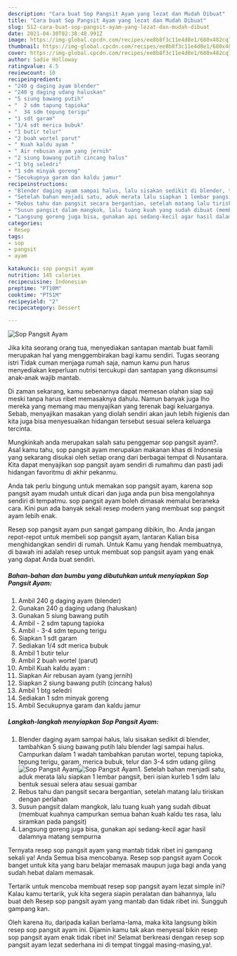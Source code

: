 ```yaml
---
description: "Cara buat Sop Pangsit Ayam yang lezat dan Mudah Dibuat"
title: "Cara buat Sop Pangsit Ayam yang lezat dan Mudah Dibuat"
slug: 512-cara-buat-sop-pangsit-ayam-yang-lezat-dan-mudah-dibuat
date: 2021-04-30T02:38:48.991Z
image: https://img-global.cpcdn.com/recipes/ee8b8f3c11e4d8e1/680x482cq70/sop-pangsit-ayam-foto-resep-utama.jpg
thumbnail: https://img-global.cpcdn.com/recipes/ee8b8f3c11e4d8e1/680x482cq70/sop-pangsit-ayam-foto-resep-utama.jpg
cover: https://img-global.cpcdn.com/recipes/ee8b8f3c11e4d8e1/680x482cq70/sop-pangsit-ayam-foto-resep-utama.jpg
author: Sadie Holloway
ratingvalue: 4.5
reviewcount: 10
recipeingredient:
- "240 g daging ayam blender"
- "240 g daging udang haluskan"
- "5 siung bawang putih"
- "  2 sdm tapung tapioka"
- "  34 sdm tepung terigu"
- "1 sdt garam"
- "1/4 sdt merica bubuk"
- "1 butir telur"
- "2 buah wortel parut"
- " Kuah kaldu ayam "
- " Air rebusan ayam yang jernih"
- "2 siung bawang putih cincang halus"
- "1 btg seledri"
- "1 sdm minyak goreng"
- "Secukupnya garam dan kaldu jamur"
recipeinstructions:
- "Blender daging ayam sampai halus, lalu sisakan sedikit di blender, tambahkan 5 siung bawang putih lalu blender lagi sampai halus. Campurkan dalam 1 wadah tambahkan parutan wortel, tepung tapioka, tepung terigu, garam, merica bubuk, telur dan 3-4 sdm udang giling"
- "Setelah bahan menjadi satu, aduk merata lalu siapkan 1 lembar pangsit, beri isian kurleb 1 sdm lalu bentuk sesuai selera atau sesuai gambar"
- "Rebus tahu dan pangsit secara bergantian, setelah matang lalu tiriskan dengan perlahan"
- "Susun pangsit dalam mangkok, lalu tuang kuah yang sudah dibuat (membuat kuahnya campurkan semua bahan kuah kaldu tes rasa, lalu siramkan pada pangsit)"
- "Langsung goreng juga bisa, gunakan api sedang-kecil agar hasil dalamnya matang sempurna"
categories:
- Resep
tags:
- sop
- pangsit
- ayam

katakunci: sop pangsit ayam 
nutrition: 145 calories
recipecuisine: Indonesian
preptime: "PT10M"
cooktime: "PT51M"
recipeyield: "2"
recipecategory: Dessert

---
```



![Sop Pangsit Ayam](https://img-global.cpcdn.com/recipes/ee8b8f3c11e4d8e1/680x482cq70/sop-pangsit-ayam-foto-resep-utama.jpg)

Jika kita seorang orang tua, menyediakan santapan mantab buat famili merupakan hal yang menggembirakan bagi kamu sendiri. Tugas seorang istri Tidak cuman menjaga rumah saja, namun kamu pun harus menyediakan keperluan nutrisi tercukupi dan santapan yang dikonsumsi anak-anak wajib mantab.

Di zaman  sekarang, kamu sebenarnya dapat memesan olahan siap saji meski tanpa harus ribet memasaknya dahulu. Namun banyak juga lho mereka yang memang mau menyajikan yang terenak bagi keluarganya. Sebab, menyajikan masakan yang diolah sendiri akan jauh lebih higienis dan kita juga bisa menyesuaikan hidangan tersebut sesuai selera keluarga tercinta. 



Mungkinkah anda merupakan salah satu penggemar sop pangsit ayam?. Asal kamu tahu, sop pangsit ayam merupakan makanan khas di Indonesia yang sekarang disukai oleh setiap orang dari berbagai tempat di Nusantara. Kita dapat menyajikan sop pangsit ayam sendiri di rumahmu dan pasti jadi hidangan favoritmu di akhir pekanmu.

Anda tak perlu bingung untuk memakan sop pangsit ayam, karena sop pangsit ayam mudah untuk dicari dan juga anda pun bisa mengolahnya sendiri di tempatmu. sop pangsit ayam boleh dimasak memalui beraneka cara. Kini pun ada banyak sekali resep modern yang membuat sop pangsit ayam lebih enak.

Resep sop pangsit ayam pun sangat gampang dibikin, lho. Anda jangan repot-repot untuk membeli sop pangsit ayam, lantaran Kalian bisa menghidangkan sendiri di rumah. Untuk Kamu yang hendak membuatnya, di bawah ini adalah resep untuk membuat sop pangsit ayam yang enak yang dapat Anda buat sendiri.

<!--inarticleads1-->

##### Bahan-bahan dan bumbu yang dibutuhkan untuk menyiapkan Sop Pangsit Ayam:

1. Ambil 240 g daging ayam (blender)
1. Gunakan 240 g daging udang (haluskan)
1. Gunakan 5 siung bawang putih
1. Ambil  - 2 sdm tapung tapioka
1. Ambil  - 3-4 sdm tepung terigu
1. Siapkan 1 sdt garam
1. Sediakan 1/4 sdt merica bubuk
1. Ambil 1 butir telur
1. Ambil 2 buah wortel (parut)
1. Ambil  Kuah kaldu ayam :
1. Siapkan  Air rebusan ayam (yang jernih)
1. Siapkan 2 siung bawang putih (cincang halus)
1. Ambil 1 btg seledri
1. Sediakan 1 sdm minyak goreng
1. Ambil Secukupnya garam dan kaldu jamur




<!--inarticleads2-->

##### Langkah-langkah menyiapkan Sop Pangsit Ayam:

1. Blender daging ayam sampai halus, lalu sisakan sedikit di blender, tambahkan 5 siung bawang putih lalu blender lagi sampai halus. Campurkan dalam 1 wadah tambahkan parutan wortel, tepung tapioka, tepung terigu, garam, merica bubuk, telur dan 3-4 sdm udang giling
<img src="https://img-global.cpcdn.com/steps/21b66bf2d8cf01a9/160x128cq70/sop-pangsit-ayam-langkah-memasak-1-foto.jpg" alt="Sop Pangsit Ayam"><img src="https://img-global.cpcdn.com/steps/31d7855c1e4516df/160x128cq70/sop-pangsit-ayam-langkah-memasak-1-foto.jpg" alt="Sop Pangsit Ayam">1. Setelah bahan menjadi satu, aduk merata lalu siapkan 1 lembar pangsit, beri isian kurleb 1 sdm lalu bentuk sesuai selera atau sesuai gambar
1. Rebus tahu dan pangsit secara bergantian, setelah matang lalu tiriskan dengan perlahan
1. Susun pangsit dalam mangkok, lalu tuang kuah yang sudah dibuat (membuat kuahnya campurkan semua bahan kuah kaldu tes rasa, lalu siramkan pada pangsit)
1. Langsung goreng juga bisa, gunakan api sedang-kecil agar hasil dalamnya matang sempurna




Ternyata resep sop pangsit ayam yang mantab tidak ribet ini gampang sekali ya! Anda Semua bisa mencobanya. Resep sop pangsit ayam Cocok banget untuk kita yang baru belajar memasak maupun juga bagi anda yang sudah hebat dalam memasak.

Tertarik untuk mencoba membuat resep sop pangsit ayam lezat simple ini? Kalau kamu tertarik, yuk kita segera siapin peralatan dan bahannya, lalu buat deh Resep sop pangsit ayam yang mantab dan tidak ribet ini. Sungguh gampang kan. 

Oleh karena itu, daripada kalian berlama-lama, maka kita langsung bikin resep sop pangsit ayam ini. Dijamin kamu tak akan menyesal bikin resep sop pangsit ayam enak tidak ribet ini! Selamat berkreasi dengan resep sop pangsit ayam lezat sederhana ini di tempat tinggal masing-masing,ya!.

